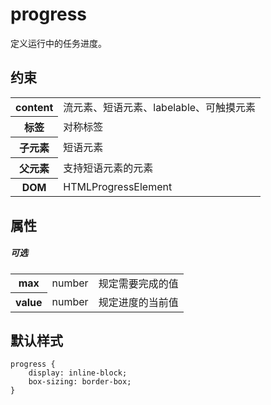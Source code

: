 # progress

定义运行中的任务进度。

## 约束

<table>
<tr>
    <th>content</th>
    <td>流元素、短语元素、labelable、可触摸元素</td>
</tr>
<tr>
    <th>标签</th>
    <td>对称标签</td>
</tr>
<tr>
    <th>子元素</th>
    <td>短语元素</td>
</tr>
<tr>
    <th>父元素</th>
    <td>支持短语元素的元素</td>
</tr>
<tr>
    <th>DOM</th>
    <td>HTMLProgressElement</td>
</tr>
</table>

## 属性

##### 可选

<table>
<tr>
    <th>max</th>
    <td>number</td>
    <td>规定需要完成的值</td>
</tr>
<tr>
    <th>value</th>
    <td>number</td>
    <td>规定进度的当前值</td>
</tr>
</table>

## 默认样式

```
progress {
    display: inline-block;
    box-sizing: border-box;
}
```